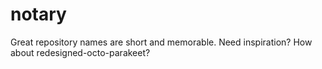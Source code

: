 # notary
Great repository names are short and memorable. Need inspiration? How about redesigned-octo-parakeet?
